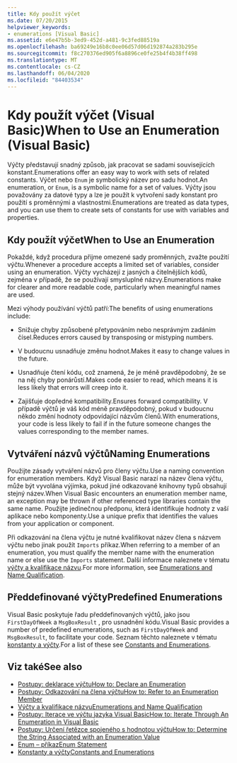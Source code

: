 ```yaml
---
title: Kdy použít výčet
ms.date: 07/20/2015
helpviewer_keywords:
- enumerations [Visual Basic]
ms.assetid: e6e47b5b-3ed9-452d-a481-9c3fed88519a
ms.openlocfilehash: ba69249e16b8c0ee06d57d06d192874a283b295e
ms.sourcegitcommit: f8c270376ed905f6a8896ce0fe25b4f4b38ff498
ms.translationtype: MT
ms.contentlocale: cs-CZ
ms.lasthandoff: 06/04/2020
ms.locfileid: "84403534"
---
```

# <a name="when-to-use-an-enumeration-visual-basic"></a><span data-ttu-id="f185d-102">Kdy použít výčet (Visual Basic)</span><span class="sxs-lookup"><span data-stu-id="f185d-102">When to Use an Enumeration (Visual Basic)</span></span>
<span data-ttu-id="f185d-103">Výčty představují snadný způsob, jak pracovat se sadami souvisejících konstant.</span><span class="sxs-lookup"><span data-stu-id="f185d-103">Enumerations offer an easy way to work with sets of related constants.</span></span> <span data-ttu-id="f185d-104">Výčet nebo `Enum` je symbolický název pro sadu hodnot.</span><span class="sxs-lookup"><span data-stu-id="f185d-104">An enumeration, or `Enum`, is a symbolic name for a set of values.</span></span> <span data-ttu-id="f185d-105">Výčty jsou považovány za datové typy a lze je použít k vytvoření sady konstant pro použití s proměnnými a vlastnostmi.</span><span class="sxs-lookup"><span data-stu-id="f185d-105">Enumerations are treated as data types, and you can use them to create sets of constants for use with variables and properties.</span></span>  
  
## <a name="when-to-use-an-enumeration"></a><span data-ttu-id="f185d-106">Kdy použít výčet</span><span class="sxs-lookup"><span data-stu-id="f185d-106">When to Use an Enumeration</span></span>  
 <span data-ttu-id="f185d-107">Pokaždé, když procedura přijme omezené sady proměnných, zvažte použití výčtu.</span><span class="sxs-lookup"><span data-stu-id="f185d-107">Whenever a procedure accepts a limited set of variables, consider using an enumeration.</span></span> <span data-ttu-id="f185d-108">Výčty vycházejí z jasných a čitelnějších kódů, zejména v případě, že se používají smysluplné názvy.</span><span class="sxs-lookup"><span data-stu-id="f185d-108">Enumerations make for clearer and more readable code, particularly when meaningful names are used.</span></span>  
  
 <span data-ttu-id="f185d-109">Mezi výhody používání výčtů patří:</span><span class="sxs-lookup"><span data-stu-id="f185d-109">The benefits of using enumerations include:</span></span>  
  
- <span data-ttu-id="f185d-110">Snižuje chyby způsobené přetypováním nebo nesprávným zadáním čísel.</span><span class="sxs-lookup"><span data-stu-id="f185d-110">Reduces errors caused by transposing or mistyping numbers.</span></span>  
  
- <span data-ttu-id="f185d-111">V budoucnu usnadňuje změnu hodnot.</span><span class="sxs-lookup"><span data-stu-id="f185d-111">Makes it easy to change values in the future.</span></span>  
  
- <span data-ttu-id="f185d-112">Usnadňuje čtení kódu, což znamená, že je méně pravděpodobný, že se na něj chyby ponárůstí.</span><span class="sxs-lookup"><span data-stu-id="f185d-112">Makes code easier to read, which means it is less likely that errors will creep into it.</span></span>  
  
- <span data-ttu-id="f185d-113">Zajišťuje dopředné kompatibility.</span><span class="sxs-lookup"><span data-stu-id="f185d-113">Ensures forward compatibility.</span></span> <span data-ttu-id="f185d-114">V případě výčtů je váš kód méně pravděpodobný, pokud v budoucnu někdo změní hodnoty odpovídající názvům členů.</span><span class="sxs-lookup"><span data-stu-id="f185d-114">With enumerations, your code is less likely to fail if in the future someone changes the values corresponding to the member names.</span></span>  
  
## <a name="naming-enumerations"></a><span data-ttu-id="f185d-115">Vytváření názvů výčtů</span><span class="sxs-lookup"><span data-stu-id="f185d-115">Naming Enumerations</span></span>  
 <span data-ttu-id="f185d-116">Použijte zásady vytváření názvů pro členy výčtu.</span><span class="sxs-lookup"><span data-stu-id="f185d-116">Use a naming convention for enumeration members.</span></span> <span data-ttu-id="f185d-117">Když Visual Basic narazí na název člena výčtu, může být vyvolána výjimka, pokud jiné odkazované knihovny typů obsahují stejný název.</span><span class="sxs-lookup"><span data-stu-id="f185d-117">When Visual Basic encounters an enumeration member name, an exception may be thrown if other referenced type libraries contain the same name.</span></span> <span data-ttu-id="f185d-118">Použijte jedinečnou předponu, která identifikuje hodnoty z vaší aplikace nebo komponenty.</span><span class="sxs-lookup"><span data-stu-id="f185d-118">Use a unique prefix that identifies the values from your application or component.</span></span>  
  
 <span data-ttu-id="f185d-119">Při odkazování na člena výčtu je nutné kvalifikovat název člena s názvem výčtu nebo jinak použít `Imports` příkaz.</span><span class="sxs-lookup"><span data-stu-id="f185d-119">When referring to a member of an enumeration, you must qualify the member name with the enumeration name or else use the `Imports` statement.</span></span> <span data-ttu-id="f185d-120">Další informace naleznete v tématu [výčty a kvalifikace názvu](enumerations-and-name-qualification.md).</span><span class="sxs-lookup"><span data-stu-id="f185d-120">For more information, see [Enumerations and Name Qualification](enumerations-and-name-qualification.md).</span></span>  
  
## <a name="predefined-enumerations"></a><span data-ttu-id="f185d-121">Předdefinované výčty</span><span class="sxs-lookup"><span data-stu-id="f185d-121">Predefined Enumerations</span></span>  
 <span data-ttu-id="f185d-122">Visual Basic poskytuje řadu předdefinovaných výčtů, jako jsou `FirstDayOfWeek` a `MsgBoxResult` , pro usnadnění kódu.</span><span class="sxs-lookup"><span data-stu-id="f185d-122">Visual Basic provides a number of predefined enumerations, such as `FirstDayOfWeek` and `MsgBoxResult`, to facilitate your code.</span></span> <span data-ttu-id="f185d-123">Seznam těchto naleznete v tématu [konstanty a výčty](../../../language-reference/constants-and-enumerations.md).</span><span class="sxs-lookup"><span data-stu-id="f185d-123">For a list of these see [Constants and Enumerations](../../../language-reference/constants-and-enumerations.md).</span></span>  
  
## <a name="see-also"></a><span data-ttu-id="f185d-124">Viz také</span><span class="sxs-lookup"><span data-stu-id="f185d-124">See also</span></span>

- [<span data-ttu-id="f185d-125">Postupy: deklarace výčtu</span><span class="sxs-lookup"><span data-stu-id="f185d-125">How to: Declare an Enumeration</span></span>](how-to-declare-enumerations.md)
- [<span data-ttu-id="f185d-126">Postupy: Odkazování na člena výčtu</span><span class="sxs-lookup"><span data-stu-id="f185d-126">How to: Refer to an Enumeration Member</span></span>](how-to-refer-to-an-enumeration-member.md)
- [<span data-ttu-id="f185d-127">Výčty a kvalifikace názvu</span><span class="sxs-lookup"><span data-stu-id="f185d-127">Enumerations and Name Qualification</span></span>](enumerations-and-name-qualification.md)
- [<span data-ttu-id="f185d-128">Postupy: Iterace ve výčtu jazyka Visual Basic</span><span class="sxs-lookup"><span data-stu-id="f185d-128">How to: Iterate Through An Enumeration in Visual Basic</span></span>](how-to-iterate-through-an-enumeration.md)
- [<span data-ttu-id="f185d-129">Postupy: Určení řetězce spojeného s hodnotou výčtu</span><span class="sxs-lookup"><span data-stu-id="f185d-129">How to: Determine the String Associated with an Enumeration Value</span></span>](how-to-determine-the-string-associated-with-an-enumeration-value.md)
- [<span data-ttu-id="f185d-130">Enum – příkaz</span><span class="sxs-lookup"><span data-stu-id="f185d-130">Enum Statement</span></span>](../../../language-reference/statements/enum-statement.md)
- [<span data-ttu-id="f185d-131">Konstanty a výčty</span><span class="sxs-lookup"><span data-stu-id="f185d-131">Constants and Enumerations</span></span>](../../../language-reference/constants-and-enumerations.md)
